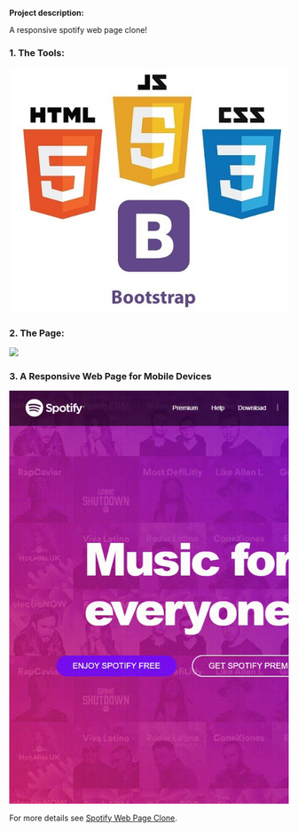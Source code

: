 **Project description:** 

A responsive spotify web page clone!

### 1. The Tools:

<img src="https://github.com/vitorstabile/vitorstabile.github.io/blob/master/images/project-spotify-clone/HTML_CSS_JS_BOOTSTRAP.jpg?raw=true"/>

### 2. The Page:

<img src="https://github.com/vitorstabile/vitorstabile.github.io/blob/master/images/project-spotify-clone/spotify-project-2.gif?raw=true"/> 

### 3. A Responsive Web Page for Mobile Devices

<img src="https://github.com/vitorstabile/vitorstabile.github.io/blob/master/images/project-spotify-clone/spotify-project-3.gif?raw=true"/> 

For more details see [Spotify Web Page Clone](https://github.com/vitorstabile/project-spotify-clone.git).
